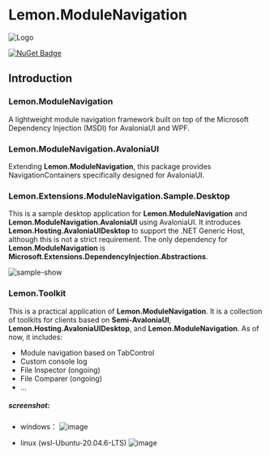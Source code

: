 # Lemon.ModuleNavigation

![Logo](https://github.com/NeverMorewd/Lemon.ModuleNavigation/blob/master/src/Lemon.ModuleNavigation.Sample/Assets/lemon-100.png) 

[![NuGet Badge](https://img.shields.io/badge/NuGet-v1.0.0-blue.svg)](https://www.nuget.org/packages/Lemon.ModuleNavigation/) 

## Introduction

### Lemon.ModuleNavigation
A lightweight module navigation framework built on top of the Microsoft Dependency Injection (MSDI) for AvaloniaUI and WPF.

### Lemon.ModuleNavigation.AvaloniaUI
Extending **Lemon.ModuleNavigation**, this package provides NavigationContainers specifically designed for AvaloniaUI.

### Lemon.Extensions.ModuleNavigation.Sample.Desktop
This is a sample desktop application for **Lemon.ModuleNavigation** and **Lemon.ModuleNavigation.AvaloniaUI** using AvaloniaUI. It introduces **Lemon.Hosting.AvaloniaUIDesktop** to support the .NET Generic Host, although this is not a strict requirement. The only dependency for **Lemon.ModuleNavigation** is **Microsoft.Extensions.DependencyInjection.Abstractions**.

![sample-show](https://github.com/user-attachments/assets/58690f91-6939-47d7-84d3-113d04c722a7)


### Lemon.Toolkit
This is a practical application of **Lemon.ModuleNavigation**. It is a collection of toolkits for clients based on **Semi-AvaloniaUI**, **Lemon.Hosting.AvaloniaUIDesktop**, and **Lemon.ModuleNavigation**. As of now, it includes:
- Module navigation based on TabControl
- Custom console log
- File Inspector (ongoing)
- File Comparer (ongoing)
- ...


##### screenshot:
- windows：
![image](https://github.com/user-attachments/assets/3c4c3b1c-2680-46ad-8829-f3dfd84421ae)

- linux (wsl-Ubuntu-20.04.6-LTS)
![image](https://github.com/user-attachments/assets/0a889614-3582-4575-a0b4-705931e560e2)

